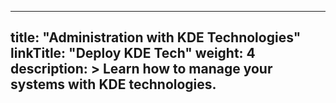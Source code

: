 
---
title: "Administration with KDE Technologies"
linkTitle: "Deploy KDE Tech"
weight: 4
description: >
    Learn how to manage your systems with KDE technologies.
---
